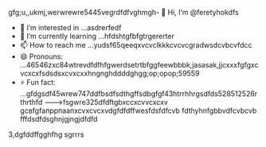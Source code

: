 gfg;u,,ukmj,werwrewre5445vegrdfdfvghmgh- 👋 Hi, I’m @feretyhokdfs
- 👀 I’m interested in ...asdrerfedf
- 🌱 I’m currently learning ...hfdshtgfbfgtrgererter
- 📫 How to reach me ...yudsf65qeeqxvcvclkkkcvcvcgradwsdcvbcvfdcc
- 😄 Pronouns: ...46546zxc84wtrevdfdfhfgwerdsetrtbfggfeewbbbk,jasasak,jjcxxxfgfgxcvcxcxfsdsdsxcvxcxxhngnghddddghgg;op;opop;59559
- ⚡ Fun fact: ...gfdgsdf45wrew747ddfbsdfsdthgffsdbgfgf43htrrhhrgsdfds528512526rthrthfd
--->fsgwre325dfdftgbxccxcvvcxcxv
gcвfgfапррпаапxcvxcvcxvdgfdfdffwesfdsfdfcvb
fdthyhnfgbbvdfcvbcvb
fffdsdfdsghnjgjngjdfdfd

3,dgfddffgghfhg
sgrrrs
